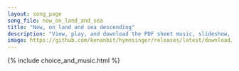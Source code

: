```yaml
---
layout: song_page
song_file: now_on_land_and_sea
title: "Now, on land and sea descending"
description: "View, play, and download the PDF sheet music, slideshow, and audio. Lyrics: Now, on land and sea descending, brings the night its peace profound. Let our vesper hymn be blending with the holy calm around.    Jubilate! Jubilate... english theist 4part evening chords"
image: https://github.com/kenanbit/hymnsinger/releases/latest/download/now_on_land_and_sea-trad.png
---
```


{% include choice_and_music.html %}